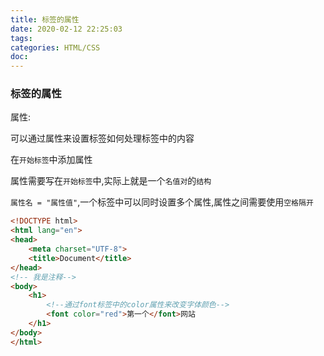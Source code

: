 ```yaml
---
title: 标签的属性
date: 2020-02-12 22:25:03
tags:
categories: HTML/CSS
doc:
---
```


### 标签的属性

属性:

可以通过属性来设置标签如何处理标签中的内容

在`开始标签`中添加属性

属性需要写在`开始标签`中,实际上就是一个`名值对`的`结构`

`属性名 = "属性值"`,一个标签中可以同时设置多个属性,属性之间需要使用`空格隔开`

```html
<!DOCTYPE html>
<html lang="en">
<head>
	<meta charset="UTF-8">
	<title>Document</title>
</head>
<!-- 我是注释-->
<body>
	<h1>
        <!--通过font标签中的color属性来改变字体颜色-->
        <font color="red">第一个</font>网站
    </h1>
</body>
</html>
```

